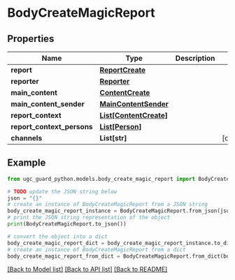 # BodyCreateMagicReport


## Properties

Name | Type | Description | Notes
------------ | ------------- | ------------- | -------------
**report** | [**ReportCreate**](ReportCreate.md) |  | 
**reporter** | [**Reporter**](Reporter.md) |  | 
**main_content** | [**ContentCreate**](ContentCreate.md) |  | 
**main_content_sender** | [**MainContentSender**](MainContentSender.md) |  | 
**report_context** | [**List[ContentCreate]**](ContentCreate.md) |  | 
**report_context_persons** | [**List[Person]**](Person.md) |  | 
**channels** | **List[str]** |  | [optional] 

## Example

```python
from ugc_guard_python.models.body_create_magic_report import BodyCreateMagicReport

# TODO update the JSON string below
json = "{}"
# create an instance of BodyCreateMagicReport from a JSON string
body_create_magic_report_instance = BodyCreateMagicReport.from_json(json)
# print the JSON string representation of the object
print(BodyCreateMagicReport.to_json())

# convert the object into a dict
body_create_magic_report_dict = body_create_magic_report_instance.to_dict()
# create an instance of BodyCreateMagicReport from a dict
body_create_magic_report_from_dict = BodyCreateMagicReport.from_dict(body_create_magic_report_dict)
```
[[Back to Model list]](../README.md#documentation-for-models) [[Back to API list]](../README.md#documentation-for-api-endpoints) [[Back to README]](../README.md)


